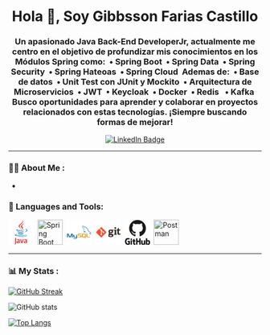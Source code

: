 <div id="header" align="center">
    <h1 align="center">Hola 👋, Soy Gibbsson Farias Castillo</h1>
    <h3 align="center">
    Un apasionado Java Back-End DeveloperJr, actualmente me centro en el objetivo de profundizar mis conocimientos en los Módulos Spring como:&nbsp;
     • Spring Boot&nbsp;
     • Spring Data&nbsp;
     • Spring Security&nbsp;
     • Spring Hateoas&nbsp;
     • Spring Cloud&nbsp;
    Ademas de:&nbsp;
     • Base de datos&nbsp;
     •  Unit Test con JUnit y Mockito&nbsp;
     • Arquitectura de Microservicios&nbsp;
     • JWT&nbsp;
     • Keycloak&nbsp;
     • Docker&nbsp;
     • Redis &nbsp;
     • Kafka&nbsp;
    Busco oportunidades para aprender y colaborar en proyectos relacionados con estas tecnologías. 
    ¡Siempre buscando formas de mejorar! 
    </h3>
</div>


<div id="badges" align="center">
    <a href="linkedin.com/in/gibbsson-jahncloy-augusto-farias-castillo" target="_blank">
        <img src="https://img.shields.io/badge/LinkedIn-Activo-blue?style=for-the-badge&logo=linkedin"
            alt="LinkedIn  Badge" />
    </a>
</div>

---

### 👨‍💻 About Me :

-



<div align="left">
    <h3>🔨 Languages and Tools:</h3>
    <div>
        <img src="https://github.com/devicons/devicon/blob/master/icons/java/java-original-wordmark.svg" title="Java" **alt="Java" width="50" height="50"/>&nbsp;
        <img src="https://user-images.githubusercontent.com/33158051/103466606-760a4000-4d14-11eb-9941-2f3d00371471.png" title="Spring Boot" **alt="Spring Boot" width="50" height="50"/>&nbsp;
        <img src="https://github.com/devicons/devicon/blob/master/icons/mysql/mysql-original-wordmark.svg" title="MySQL"  alt="MySQL" width="50" height="50"/>&nbsp;
        <img src="https://github.com/devicons/devicon/blob/master/icons/git/git-original-wordmark.svg" title="Git" **alt="Git" width="50" height="50"/>&nbsp;
        <img src="https://github.com/devicons/devicon/blob/master/icons/github/github-original-wordmark.svg" title="GitHub" **alt="GitHub" width="50" height="50"/>&nbsp;
        <img src="https://www.vectorlogo.zone/logos/getpostman/getpostman-icon.svg" title="Postman" **alt="Postman" width="50" height="50"/>&nbsp;
      </div>
</div>

---

### 📊 My Stats :

[![GitHub Streak](http://github-readme-streak-stats.herokuapp.com?user=gibbssonfarias30&theme=onedark)](https://git.io/streak-stats)

![GitHub stats](https://github-readme-stats.vercel.app/api?username=gibbssonfarias30s&show_icons=true&theme=radical)

[![Top Langs](https://github-readme-stats.vercel.app/api/top-langs/?username=gibbssonfarias30&theme=tokyonight)](https://github.com/anuraghazra/github-readme-stats)
